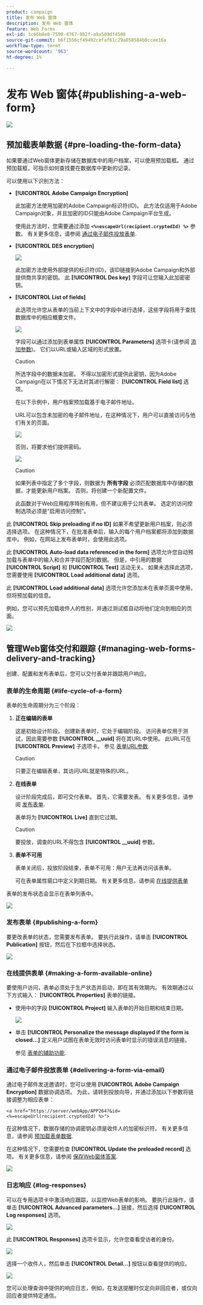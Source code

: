 ```yaml
---
product: campaign
title: 发布 Web 窗体
description: 发布 Web 窗体
feature: Web Forms
exl-id: 1c66b8e8-7590-4767-9b2f-a9a509df4508
source-git-commit: b6f1556cf49492cefaf61c29a058584b0ccee16a
workflow-type: tm+mt
source-wordcount: '963'
ht-degree: 1%

---
```


# 发布 Web 窗体{#publishing-a-web-form}

![](../../assets/common.svg)

## 预加载表单数据 {#pre-loading-the-form-data}

如果要通过Web窗体更新存储在数据库中的用户档案，可以使用预加载框。 通过预加载框，可指示如何查找要在数据库中更新的记录。

可以使用以下识别方法：

* **[!UICONTROL Adobe Campaign Encryption]**

   此加密方法使用加密的Adobe Campaign标识符(ID)。 此方法仅适用于Adobe Campaign对象，并且加密的ID只能由Adobe Campaign平台生成。

   使用此方法时，您需要通过添加 **`<%=escapeUrl(recipient.cryptedId) %>`** 参数。 有关更多信息，请参阅 [通过电子邮件投放表单](#delivering-a-form-via-email).

* **[!UICONTROL DES encryption]**

   ![](assets/s_ncs_admin_survey_preload_methods_001.png)

   此加密方法使用外部提供的标识符(ID)，该ID链接到Adobe Campaign和外部提供商共享的密钥。 此 **[!UICONTROL Des key]** 字段可让您输入此加密密钥。

* **[!UICONTROL List of fields]**

   此选项允许您从表单的当前上下文中的字段中进行选择，这些字段将用于查找数据库中的相应概要文件。

   ![](assets/s_ncs_admin_survey_preload_methods_002.png)

   字段可以通过添加到表单属性 **[!UICONTROL Parameters]** 选项卡(请参阅 [添加参数](defining-web-forms-properties.md#adding-parameters))。 它们以URL或输入区域的形式放置。

   >[!CAUTION]
   >
   >所选字段中的数据未加密。 不得以加密形式提供此密钥，因为Adobe Campaign在以下情况下无法对其进行解密： **[!UICONTROL Field list]** 选项。

   在以下示例中，用户档案预加载基于电子邮件地址。

   URL可以包含未加密的电子邮件地址，在这种情况下，用户可以直接访问与他们有关的页面。

   ![](assets/s_ncs_admin_survey_preload_methods_003.png)

   否则，将要求他们提供密码。

   ![](assets/s_ncs_admin_survey_preload_methods_004.png)

   >[!CAUTION]
   >
   >如果列表中指定了多个字段，则数据为 **所有字段** 必须匹配数据库中存储的数据，才能更新用户档案。 否则，将创建一个新配置文件。
   > 
   >此函数对于Web应用程序特别有用，但不建议用于公共表单。 选定的访问控制选项必须是“启用访问控制”。

此 **[!UICONTROL Skip preloading if no ID]** 如果不希望更新用户档案，则必须选择选项。 在这种情况下，在批准表单后，输入的每个用户档案都将添加到数据库中。 例如，在网站上发布表单时，会使用此选项。

此 **[!UICONTROL Auto-load data referenced in the form]** 选项允许您自动预加载与表单中的输入和合并字段匹配的数据。 但是，中引用的数据 **[!UICONTROL Script]** 和 **[!UICONTROL Test]** 活动无关。 如果未选择此选项，您需要使用 **[!UICONTROL Load additional data]** 选项。

此 **[!UICONTROL Load additional data]** 选项允许您添加未在表单页面中使用，但将预加载的信息。

例如，您可以预先加载收件人的性别，并通过测试框自动将他们定向到相应的页面。

![](assets/s_ncs_admin_survey_preload_ex.png)

## 管理Web窗体交付和跟踪 {#managing-web-forms-delivery-and-tracking}

创建、配置和发布表单后，您可以交付表单并跟踪用户响应。

### 表单的生命周期 {#life-cycle-of-a-form}

表单的生命周期分为三个阶段：

1. **正在编辑的表单**

   这是初始设计阶段。 创建新表单时，它处于编辑阶段。 访问表单仅用于测试，因此需要参数 **[!UICONTROL __uuid]** 将在其URL中使用。 此URL可在 **[!UICONTROL Preview]** 子选项卡。 参见 [表单URL参数](defining-web-forms-properties.md#form-url-parameters).

   >[!CAUTION]
   >
   >只要正在编辑表单，其访问URL就是特殊的URL。

1. **在线表单**

   设计阶段完成后，即可交付表单。 首先，它需要发表。 有关更多信息，请参阅 [发布表单](#publishing-a-form).

   表单将为 **[!UICONTROL Live]** 直到它过期。

   >[!CAUTION]
   >
   >要投放，调查的URL不得包含 **[!UICONTROL __uuid]** 参数。

1. **表单不可用**

   表单关闭后，投放阶段结束，表单不可用：用户无法再访问该表单。

   可在表单属性窗口中定义到期日期。 有关更多信息，请参阅 [在线提供表单](#making-a-form-available-online)

表单的发布状态会显示在表单列表中。

![](assets/s_ncs_admin_survey_status.png)

### 发布表单 {#publishing-a-form}

要更改表单的状态，您需要发布表单。 要执行此操作，请单击 **[!UICONTROL Publication]** 按钮，然后在下拉框中选择状态。

![](assets/webapp_publish_webform.png)

### 在线提供表单 {#making-a-form-available-online}

要使用户访问，表单必须处于生产状态并启动，即在其有效期内。 有效期通过以下方式输入： **[!UICONTROL Properties]** 表单的链接。

* 使用中的字段 **[!UICONTROL Project]** 输入表单的开始日期和结束日期。

   ![](assets/webapp_availability_date.png)

* 单击 **[!UICONTROL Personalize the message displayed if the form is closed...]** 定义用户试图在表单无效时访问表单时显示的错误消息的链接。

   参见 [表单的辅助功能](defining-web-forms-properties.md#accessibility-of-the-form).

### 通过电子邮件投放表单 {#delivering-a-form-via-email}

通过电子邮件发送邀请时，您可以使用 **[!UICONTROL Adobe Campaign Encryption]** 数据协调选项。 为此，请转到投放向导，并通过添加以下参数将链接调整为相应表单：

```
<a href="https://server/webApp/APP264?&id=<%=escapeUrl(recipient.cryptedId) %>">
```

在这种情况下，数据存储的协调密钥必须是收件人的加密标识符。 有关更多信息，请参阅 [预加载表单数据](#pre-loading-the-form-data).

在这种情况下，您需要检查 **[!UICONTROL Update the preloaded record]** 选项。 有关更多信息，请参阅 [保存Web窗体答案](web-forms-answers.md#saving-web-forms-answers).

![](assets/s_ncs_admin_survey_save_box_option.png)

### 日志响应 {#log-responses}

可以在专用选项卡中激活响应跟踪，以监控Web表单的影响。 要执行此操作，请单击 **[!UICONTROL Advanced parameters...]** 链接，然后选择 **[!UICONTROL Log responses]** 选项。

![](assets/s_ncs_admin_survey_trace.png)

此 **[!UICONTROL Responses]** 选项卡显示，允许您查看受访者的身份。

![](assets/s_ncs_admin_survey_trace_tab.png)

选择一个收件人，然后单击 **[!UICONTROL Detail...]** 按钮以查看提供的响应。

![](assets/s_ncs_admin_survey_trace_edit.png)

您可以处理查询中提供的响应日志，例如，在发送提醒时仅定向非回应者，或仅向回应者提供特定通信。

